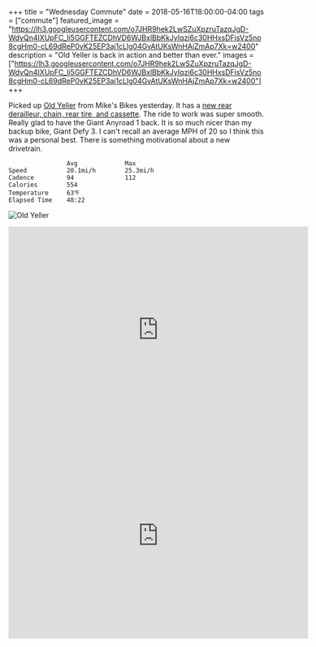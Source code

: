 +++
title =  "Wednesday Commute"
date = 2018-05-16T18:00:00-04:00
tags = ["commute"]
featured_image = "https://lh3.googleusercontent.com/o7JHR9hek2LwSZuXpzruTazqJgD-WdyQn4IXUpFC_Ii5GGFTEZCDhVD6WJBxlBbKkJyIqzi6c30HHxsDFisVz5no8cgHm0-cL69dReP0vK25EP3aj1cLlg04GvAtUKsWnHAjZmAp7Xk=w2400"
description = "Old Yeller is back in action and better than ever."
images = ["https://lh3.googleusercontent.com/o7JHR9hek2LwSZuXpzruTazqJgD-WdyQn4IXUpFC_Ii5GGFTEZCDhVD6WJBxlBbKkJyIqzi6c30HHxsDFisVz5no8cgHm0-cL69dReP0vK25EP3aj1cLlg04GvAtUKsWnHAjZmAp7Xk=w2400"]
+++

Picked up [Old Yeller](https://lh3.googleusercontent.com/gq21ooxYrinW7DnUCrYJh2AeoXh0AHcNUQSHKRGj1mQVo0C1whNOL2caKv38oRV22BYSniZAeL8I6BS32Ek4kNVkNplmqYphK2qu1tUjzQ_l-EYiNyK7TmMUirqT32e6SJpVs3QIFNM=w2400) from Mike's Bikes yesterday. It has a [new rear derailleur, chain, rear tire, and cassette](https://lh3.googleusercontent.com/BBFzk78dEJGhchXvBOBdal2YGwSZJwLx1oXHWl8fIyRAXGANju_vDsJcL6uiKfev-PJHlSXtSm_t5gP_3PUfjHQTAloC5o1tFY5zarkXFoS4I2wXVNjk9gnIsiWJE-lidoPxOKdEhbY=w2400).  The ride to work was super smooth. Really glad to have the Giant Anyroad 1 back. It is so much nicer than my backup bike, Giant Defy 3. I can't recall an average MPH of 20 so I think this was a personal best. There is something motivational about a new drivetrain.

```
                Avg             Max
Speed           20.1mi/h        25.3mi/h
Cadence         94              112
Calories        554
Temperature     63℉
Elapsed Time    48:22
```

![Old Yeller](https://lh3.googleusercontent.com/gq21ooxYrinW7DnUCrYJh2AeoXh0AHcNUQSHKRGj1mQVo0C1whNOL2caKv38oRV22BYSniZAeL8I6BS32Ek4kNVkNplmqYphK2qu1tUjzQ_l-EYiNyK7TmMUirqT32e6SJpVs3QIFNM=w2400)


<iframe height='405' width='590' frameborder='0' allowtransparency='true' scrolling='no' src='https://www.strava.com/activities/1575426503/embed/8ccd0258b96d38f770e163a82d0cf2cee3a8ba25'></iframe>

<iframe height='405' width='590' frameborder='0' allowtransparency='true' scrolling='no' src='https://www.strava.com/activities/1576678652/embed/260c945d026db60acda2d109455c9b272d802930'></iframe>
